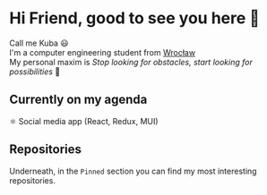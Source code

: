 # Hi Friend, good to see you here 👋
Call me Kuba 😃   
I'm a computer engineering student from [Wrocław](https://en.wikipedia.org/wiki/Wroc%C5%82aw)  
My personal maxim is *Stop looking for obstacles, start looking for possibilities* 🙌

## Currently on my agenda
⚛️ Social media app (React, Redux, MUI)

## Repositories
Underneath, in the `Pinned` section you can find my most interesting repositories.
<!--
**wrzchwc/wrzchwc** is a ✨ _special_ ✨ repository because its `README.md` (this file) appears on your GitHub profile.

Here are some ideas to get you started:

- 🔭 I’m currently working on ...
- 🌱 I’m currently learning ...
- 👯 I’m looking to collaborate on ...
- 🤔 I’m looking for help with ...
- 💬 Ask me about ...
- 📫 How to reach me: ...
- 😄 Pronouns: ...
- ⚡ Fun fact: ...
-->
